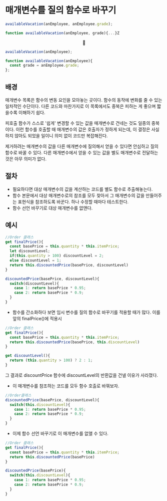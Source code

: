 # 매개변수를 질의 함수로 바꾸기

```JavaScript
availableVacation(anEmployee, anEmployee.grade);

function availableVacation(anEmployee, grade){...}Z
```

<center>🔽</center>

```JavaScript
availableVacation(anEmployee);

function availableVacation(anEmployee){
  const grade = anEmployee.grade;
};
```

## 배경

매개변수 목록은 함수의 변동 요인을 모아놓는 곳이다. 함수의 동작에 변화를 줄 수 있는 일차적인 수단이다. 다른 코드와 마찬가지로 이 목록에서도 중복은 피하는 게 좋으며 짧을수록 이해하기 쉽다.

피호출 함수가 스스로 '쉽게' 변경할 수 있는 값을 매개변수로 건네는 것도 일종의 중복이다. 이런 함수를 호출할 때 매개변수의 값은 호출자가 정하게 되는데, 이 결정은 사실 하지 않아도 되었을 일이니 의미 없이 코드만 복잡해진다.

제거하려는 매개변수의 값을 다른 매개변수에 질의해서 얻을 수 있다면 안심하고 질의 함수로 바꿀 수 있다. 다른 매개변수에서 얻을 수 있는 값을 별도 매개변수로 전달하는 것은 아무 의미가 없다.

## 절차

-   필요하다면 대상 매개변수의 값을 계산하는 코드를 별도 함수로 추출해놓는다.
-   함수 본문에서 대상 매개변수로의 참조를 모두 찾아서 그 매개변수의 값을 만들어주는 표현식을 참조하도록 바꾼다. 하나 수정할 때마다 테스트한다.
-   함수 선언 바꾸기로 대상 매개변수를 없앤다.

## 예시

```JavaScript
//Order 클래스
get finalPrice(){
  const basePrice = this.quantity * this.itemPrice;
  let discountLevel;
  if(this.quantity > 100) discountLevel = 2;
  else discountLevel = 1;
  return this.discountedPrice(basePrice, discountLevel)
}

discountedPrice(basePrice, discountLevel){
  switch(discountLevel){
    case 1: return basePrice * 0.95;
    case 2: return basePrice * 0.9;
  }
}
```

-   함수를 간소화하다 보면 임시 변수를 질의 함수로 바꾸기를 적용할 때가 많다. 이를 앞의 finalPrice()에 적용시

```JavaScript
//Order 클래스
get finalPrice(){
  const basePrice = this.quantity * this.itemPrice;
  return this.discountedPrice(basePrice, this.discountLevel)
}

get discountLevel(){
  return (this.quantity > 100) ? 2 : 1;
}
```

그 결과로 discountPrice 함수에 discountLevel의 반환값을 건넬 이유가 사라졌다.

-   이 매개변수를 참조하는 코드를 모두 함수 호출로 바꿔보자.

```JavaScript
//Order클래스
discountedPrice(basePrice, discountLevel){
  switch(this.discountLevel){
    case 1: return basePrice * 0.95;
    case 2: return basePrice * 0.9;
  }
}
```

-   이제 함수 선언 바꾸기로 이 매개변수를 없앨 수 있다.

```JavaScript
//Order 클래스
get finalPrice(){
  const basePrice = this.quantity * this.itemPrice;
  return this.discountedPrice(basePrice)
}

discountedPrice(basePrice){
  switch(this.discountLevel){
    case 1: return basePrice * 0.95;
    case 2: return basePrice * 0.9;
  }
}
```
